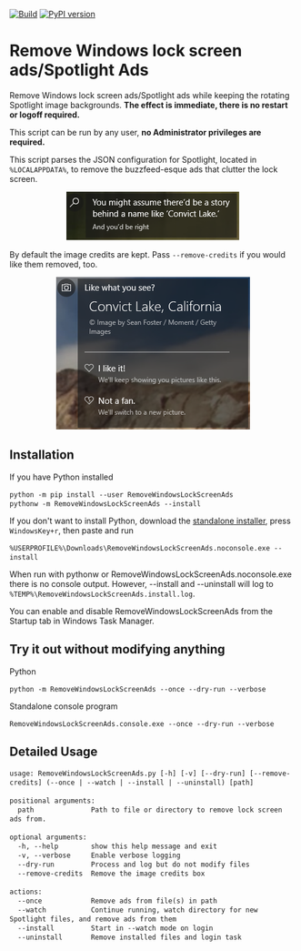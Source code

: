 [![Build](https://github.com/clarkb7/RemoveWindowsLockScreenAds/actions/workflows/build.yml/badge.svg)](https://github.com/clarkb7/RemoveWindowsLockScreenAds/actions/workflows/build.yml)
[![PyPI version](https://badge.fury.io/py/RemoveWindowsLockScreenAds.svg)](https://badge.fury.io/py/RemoveWindowsLockScreenAds)

# Remove Windows lock screen ads/Spotlight Ads
Remove Windows lock screen ads/Spotlight ads while keeping the rotating Spotlight image backgrounds. **The effect is immediate, there is no restart or logoff required.**

This script can be run by any user, **no Administrator privileges are required.**

This script parses the JSON configuration for Spotlight, located in `%LOCALAPPDATA%`, to remove the buzzfeed-esque ads that clutter the lock screen.
<p align="center">
  <img src="https://github.com/clarkb7/RemoveWindowsLockScreenAds/blob/master/screenshots/ad.PNG?raw=true" />
</p>

By default the image credits are kept. Pass `--remove-credits` if you would like them removed, too.
<p align="center">
  <img src="https://github.com/clarkb7/RemoveWindowsLockScreenAds/blob/master/screenshots/credits.PNG?raw=true" />
</p>

## Installation
If you have Python installed
```
python -m pip install --user RemoveWindowsLockScreenAds
pythonw -m RemoveWindowsLockScreenAds --install
```
If you don't want to install Python, download the [standalone installer](https://github.com/clarkb7/RemoveWindowsLockScreenAds/releases/latest/download/RemoveWindowsLockScreenAds.noconsole.exe), press `WindowsKey+r`, then paste and run
```
%USERPROFILE%\Downloads\RemoveWindowsLockScreenAds.noconsole.exe --install
```

When run with pythonw or RemoveWindowsLockScreenAds.noconsole.exe there is no console output. However, --install and --uninstall will log to `%TEMP%\RemoveWindowsLockScreenAds.install.log`.

You can enable and disable RemoveWindowsLockScreenAds from the Startup tab in Windows Task Manager.

## Try it out without modifying anything
Python
```
python -m RemoveWindowsLockScreenAds --once --dry-run --verbose
```
Standalone console program
```
RemoveWindowsLockScreenAds.console.exe --once --dry-run --verbose
```

## Detailed Usage
```
usage: RemoveWindowsLockScreenAds.py [-h] [-v] [--dry-run] [--remove-credits] (--once | --watch | --install | --uninstall) [path]

positional arguments:
  path              Path to file or directory to remove lock screen ads from.

optional arguments:
  -h, --help        show this help message and exit
  -v, --verbose     Enable verbose logging
  --dry-run         Process and log but do not modify files
  --remove-credits  Remove the image credits box

actions:
  --once            Remove ads from file(s) in path
  --watch           Continue running, watch directory for new Spotlight files, and remove ads from them
  --install         Start in --watch mode on login
  --uninstall       Remove installed files and login task
```

